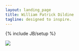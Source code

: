 ```yaml
---
layout: landing_page
title: William Patrick Dildine
tagline: designed to inspire.
---
```

{% include JB/setup %}

<div class="container"><div id="homepage-img"><img src="{{BASE_PATH}}/images/cartoon-self.png"></div></div>



